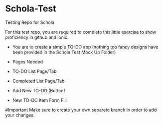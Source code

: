 # Schola-Test
Testing Repo for Schola

For this test repo, you are required to complete this little exercise to show proficiency in github and ionic.

- You are to create a simple TO-DO app (nothing too fancy designs have been provided in the Schola Test Mock Up Folder)

- Pages Needed
 - TO-DO List Page/Tab
 - Completed List Page/Tab
 - Add New TO-DO (Button)
  - New TO-DO Item Form Fill


#Important
Make sure to create your own separate branch in order to add your changes. 
